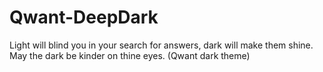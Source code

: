 # Qwant-DeepDark
Light will blind you in your search for answers, dark will make them shine. May the dark be kinder on thine eyes. (Qwant dark theme)
